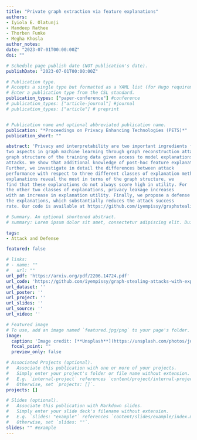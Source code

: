```yaml
---
title: "Private graph extraction via feature explanations"
authors:
- Iyiola E. Olatunji
- Mandeep Rathee
- Thorben Funke
- Megha Khosla
author_notes:
date: "2023-07-01T00:00:00Z"
doi: ""

# Schedule page publish date (NOT publication's date).
publishDate: "2023-07-01T00:00:00Z"

# Publication type.
# Accepts a single type but formatted as a YAML list (for Hugo requirements).
# Enter a publication type from the CSL standard.
publication_types: ["paper-conference"] #conference
# publication_types: ["article-journal"] #journal
# publication_types: ["article"] # preprint


# Publication name and optional abbreviated publication name.
publication: "*Proceedings on Privacy Enhancing Technologies (PETS)*"
publication_short: ""

abstract: 'Privacy and interpretability are two important ingredients for achieving trustworthy machine learning. We study the interplay of these
two aspects in graph machine learning through graph reconstruction attacks. The goal of the adversary here is to reconstruct the
graph structure of the training data given access to model explanations. Based on the different kinds of auxiliary information available to the adversary, we propose several graph reconstruction
attacks. We show that additional knowledge of post-hoc feature explanations substantially increases the success rate of these attacks.
Further, we investigate in detail the differences between attack
performance with respect to three different classes of explanation methods for graph neural networks: gradient-based, perturbationbased, and surrogate model-based methods. While gradient-based
explanations reveal the most in terms of the graph structure, we
find that these explanations do not always score high in utility. For
the other two classes of explanations, privacy leakage increases
with an increase in explanation utility. Finally, we propose a defense based on a randomized response mechanism for releasing
the explanations, which substantially reduces the attack success
rate. Our code is available at https://github.com/iyempissy/graphstealing-attacks-with-explanation.'

# Summary. An optional shortened abstract.
# summary: Lorem ipsum dolor sit amet, consectetur adipiscing elit. Duis posuere tellus ac convallis placerat. Proin tincidunt magna sed ex sollicitudin condimentum.

tags:
- Attack and Defense

featured: false

# links:
# - name: ""
#   url: ""
url_pdf: 'https://arxiv.org/pdf/2206.14724.pdf'
url_code: 'https://github.com/iyempissy/graph-stealing-attacks-with-explanation'
url_dataset: ''
url_poster: ''
url_project: ''
url_slides: ''
url_source: ''
url_video: ''

# Featured image
# To use, add an image named `featured.jpg/png` to your page's folder. 
image:
  caption: 'Image credit: [**Unsplash**](https://unsplash.com/photos/jdD8gXaTZsc)'
  focal_point: ""
  preview_only: false

# Associated Projects (optional).
#   Associate this publication with one or more of your projects.
#   Simply enter your project's folder or file name without extension.
#   E.g. `internal-project` references `content/project/internal-project/index.md`.
#   Otherwise, set `projects: []`.
projects: []

# Slides (optional).
#   Associate this publication with Markdown slides.
#   Simply enter your slide deck's filename without extension.
#   E.g. `slides: "example"` references `content/slides/example/index.md`.
#   Otherwise, set `slides: ""`.
slides: "" #example
---
```


<!-- {{% callout note %}}
Click the *Cite* button above to demo the feature to enable visitors to import publication metadata into their reference management software.
{{% /callout %}}

{{% callout note %}}
Create your slides in Markdown - click the *Slides* button to check out the example.
{{% /callout %}}

Add the publication's **full text** or **supplementary notes** here. You can use rich formatting such as including [code, math, and images](https://wowchemy.com/docs/content/writing-markdown-latex/). -->
